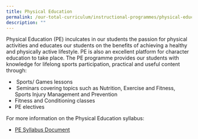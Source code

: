 ```yaml
---
title: Physical Education
permalink: /our-total-curriculum/instructional-programmes/physical-education
description: ""
---
```

Physical Education (PE) inculcates in our students the passion for physical activities and educates our students on the benefits of achieving a healthy and physically active lifestyle. PE is also an excellent platform for character education to take place. The PE programme provides our students with knowledge for lifelong sports participation, practical and useful content through:  
*  Sports/ Games lessons  
*  Seminars covering topics such as Nutrition, Exercise and Fitness, Sports Injury Management and Prevention  
* Fitness and Conditioning classes  
* PE electives  
  
For more information on the Physical Education syllabus:  

* [PE Syllabus Document](https://www.moe.gov.sg/-/media/files/post-secondary/syllabuses/pe/physical_education_syllabus_2014.pdf?la=en&hash=5868EFC5BB8852D81F67363445865F7FD3F33788)


